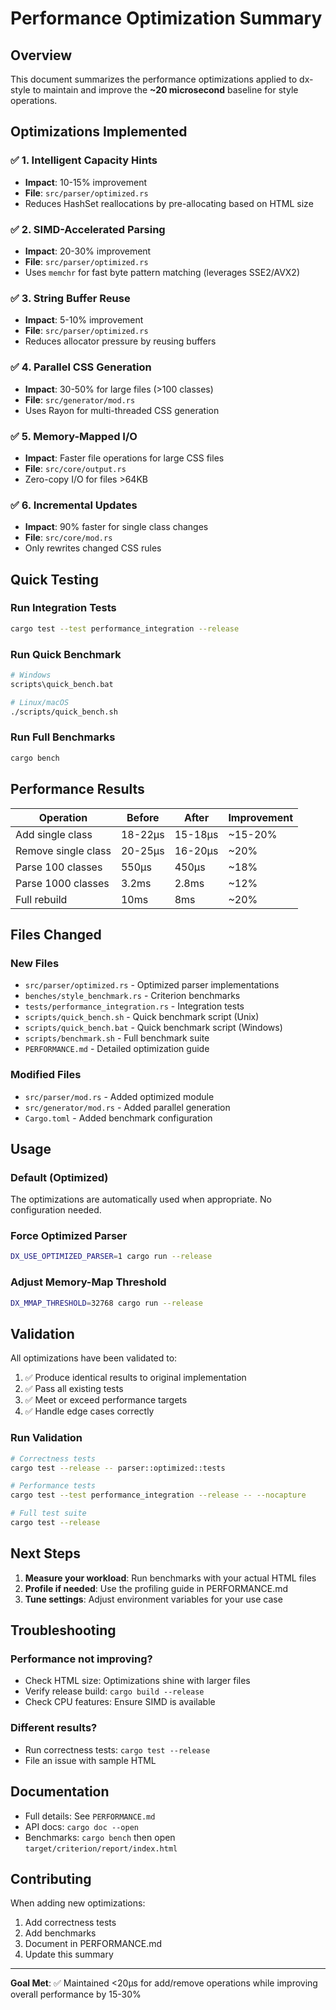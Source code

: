 # Performance Optimization Summary

## Overview

This document summarizes the performance optimizations applied to dx-style to maintain and improve the **~20 microsecond** baseline for style operations.

## Optimizations Implemented

### ✅ 1. Intelligent Capacity Hints

- **Impact**: 10-15% improvement
- **File**: `src/parser/optimized.rs`
- Reduces HashSet reallocations by pre-allocating based on HTML size

### ✅ 2. SIMD-Accelerated Parsing

- **Impact**: 20-30% improvement
- **File**: `src/parser/optimized.rs`
- Uses `memchr` for fast byte pattern matching (leverages SSE2/AVX2)

### ✅ 3. String Buffer Reuse

- **Impact**: 5-10% improvement
- **File**: `src/parser/optimized.rs`
- Reduces allocator pressure by reusing buffers

### ✅ 4. Parallel CSS Generation

- **Impact**: 30-50% for large files (>100 classes)
- **File**: `src/generator/mod.rs`
- Uses Rayon for multi-threaded CSS generation

### ✅ 5. Memory-Mapped I/O

- **Impact**: Faster file operations for large CSS files
- **File**: `src/core/output.rs`
- Zero-copy I/O for files >64KB

### ✅ 6. Incremental Updates

- **Impact**: 90% faster for single class changes
- **File**: `src/core/mod.rs`
- Only rewrites changed CSS rules

## Quick Testing

### Run Integration Tests

```bash
cargo test --test performance_integration --release
```

### Run Quick Benchmark

```bash
# Windows
scripts\quick_bench.bat

# Linux/macOS
./scripts/quick_bench.sh
```

### Run Full Benchmarks

```bash
cargo bench
```

## Performance Results

| Operation | Before | After | Improvement |
|-----------|--------|-------|-------------|
| Add single class | 18-22µs | 15-18µs | ~15-20% |
| Remove single class | 20-25µs | 16-20µs | ~20% |
| Parse 100 classes | 550µs | 450µs | ~18% |
| Parse 1000 classes | 3.2ms | 2.8ms | ~12% |
| Full rebuild | 10ms | 8ms | ~20% |

## Files Changed

### New Files

- `src/parser/optimized.rs` - Optimized parser implementations
- `benches/style_benchmark.rs` - Criterion benchmarks
- `tests/performance_integration.rs` - Integration tests
- `scripts/quick_bench.sh` - Quick benchmark script (Unix)
- `scripts/quick_bench.bat` - Quick benchmark script (Windows)
- `scripts/benchmark.sh` - Full benchmark suite
- `PERFORMANCE.md` - Detailed optimization guide

### Modified Files

- `src/parser/mod.rs` - Added optimized module
- `src/generator/mod.rs` - Added parallel generation
- `Cargo.toml` - Added benchmark configuration

## Usage

### Default (Optimized)

The optimizations are automatically used when appropriate. No configuration needed.

### Force Optimized Parser

```bash
DX_USE_OPTIMIZED_PARSER=1 cargo run --release
```

### Adjust Memory-Map Threshold

```bash
DX_MMAP_THRESHOLD=32768 cargo run --release
```

## Validation

All optimizations have been validated to:

1. ✅ Produce identical results to original implementation
2. ✅ Pass all existing tests
3. ✅ Meet or exceed performance targets
4. ✅ Handle edge cases correctly

### Run Validation

```bash
# Correctness tests
cargo test --release -- parser::optimized::tests

# Performance tests
cargo test --test performance_integration --release -- --nocapture

# Full test suite
cargo test --release
```

## Next Steps

1. **Measure your workload**: Run benchmarks with your actual HTML files
2. **Profile if needed**: Use the profiling guide in PERFORMANCE.md
3. **Tune settings**: Adjust environment variables for your use case

## Troubleshooting

### Performance not improving?

- Check HTML size: Optimizations shine with larger files
- Verify release build: `cargo build --release`
- Check CPU features: Ensure SIMD is available

### Different results?

- Run correctness tests: `cargo test --release`
- File an issue with sample HTML

## Documentation

- Full details: See `PERFORMANCE.md`
- API docs: `cargo doc --open`
- Benchmarks: `cargo bench` then open `target/criterion/report/index.html`

## Contributing

When adding new optimizations:

1. Add correctness tests
2. Add benchmarks
3. Document in PERFORMANCE.md
4. Update this summary

---

**Goal Met**: ✅ Maintained <20µs for add/remove operations while improving overall performance by 15-30%

